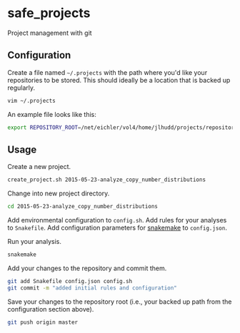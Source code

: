 # safe_projects
Project management with git

## Configuration

Create a file named `~/.projects` with the path where you'd like your
repositories to be stored. This should ideally be a location that is backed up
regularly.

```bash
vim ~/.projects
```

An example file looks like this:

```bash
export REPOSITORY_ROOT=/net/eichler/vol4/home/jlhudd/projects/repositories
```

## Usage

Create a new project.

```bash
create_project.sh 2015-05-23-analyze_copy_number_distributions
```

Change into new project directory.

```bash
cd 2015-05-23-analyze_copy_number_distributions
```

Add environmental configuration to `config.sh`. Add rules for your analyses to
`Snakefile`. Add configuration parameters for
[snakemake](https://bitbucket.org/johanneskoester/snakemake/wiki/Home) to
`config.json`.

Run your analysis.

```bash
snakemake
```

Add your changes to the repository and commit them.

```bash
git add Snakefile config.json config.sh
git commit -m "added initial rules and configuration"
```

Save your changes to the repository root (i.e., your backed up path from the
configuration section above).

```bash
git push origin master
```
